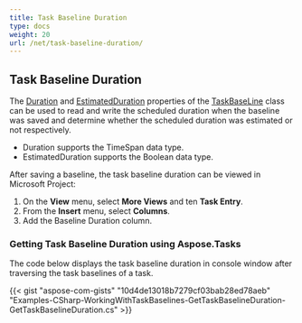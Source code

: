 ```yaml
---
title: Task Baseline Duration
type: docs
weight: 20
url: /net/task-baseline-duration/
---
```


## **Task Baseline Duration**
The [Duration](http://www.aspose.com/api//net/tasks/aspose.tasks/taskbaseline/properties/duration) and [EstimatedDuration]() properties of the [TaskBaseLine]() class can be used to read and write the scheduled duration when the baseline was saved and determine whether the scheduled duration was estimated or not respectively.

- Duration supports the TimeSpan data type.
- EstimatedDuration supports the Boolean data type.

After saving a baseline, the task baseline duration can be viewed in Microsoft Project:

1. On the **View** menu, select **More Views** and ten **Task Entry**.
1. From the **Insert** menu, select **Columns**.
1. Add the Baseline Duration column.
### **Getting Task Baseline Duration using Aspose.Tasks**
The code below displays the task baseline duration in console window after traversing the task baselines of a task.

{{< gist "aspose-com-gists" "10d4de13018b7279cf03bab28ed78aeb" "Examples-CSharp-WorkingWithTaskBaselines-GetTaskBaselineDuration-GetTaskBaselineDuration.cs" >}}
